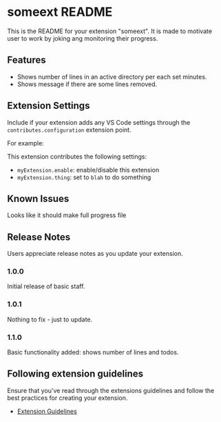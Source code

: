 # someext README

This is the README for your extension "someext".
It is made to motivate user to work by joking ang monitoring their progress.

## Features

- Shows number of lines in an active directory per each set minutes.
- Shows message if there are some lines removed.

## Extension Settings

Include if your extension adds any VS Code settings through the `contributes.configuration` extension point.

For example:

This extension contributes the following settings:

* `myExtension.enable`: enable/disable this extension
* `myExtension.thing`: set to `blah` to do something

## Known Issues

Looks like it should make full progress file

## Release Notes

Users appreciate release notes as you update your extension.

### 1.0.0

Initial release of basic staff.

### 1.0.1

Nothing to fix - just to update.

### 1.1.0

Basic functionality added: shows number of lines and todos.

## Following extension guidelines

Ensure that you've read through the extensions guidelines and follow the best practices for creating your extension.

* [Extension Guidelines](https://code.visualstudio.com/api/references/extension-guidelines)
